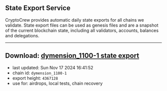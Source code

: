 ## State Export Service
CryptoCrew provides automatic daily state exports for all chains we validate. State export files can be used as genesis files and are a snapshot of the current blockchain state, including all validators, accounts, balances and delegations.

---
**Download: [dymension_1100-1 state export](https://dl-eu2.ccvalidators.com/SERVICE/dymension/dymension_1100-1_export_4367128.json)**
---

- last updated: Sun Nov 17 2024 16:41:52
- chain id: `dymension_1100-1`
- export height: `4367128`
- use for: airdrops, local tests, chain recovery
